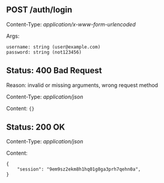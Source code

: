 ## POST /auth/login

Content-Type: *application/x-www-form-urlencoded*

Args:

    username: string (user@example.com)
    password: string (not123456)

## Status: 400 Bad Request

Reason: invalid or missing arguments, wrong request method

Content-Type: *application/json*

Content: `{}`

## Status: 200 OK

Content-Type: *application/json*

Content:

    {
        "session": "9em9sz2ekm8h1hq01g8ga3prh7qehn0a",
    }
